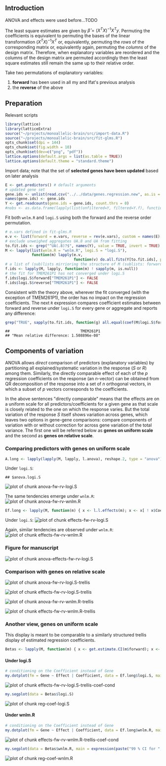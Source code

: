 ## Introduction

ANOVA and effects were used before...TODO

The least square estimates are given by $\hat{\beta} = (X^T X)^{-1} X^T y$.  Permuting the coefficients is equivalent to permuting the bases of the linear transformation $(X^T X)^{-1} X^T$ or, equivalently, permuting the *rows* of the corresponding matrix or, equivalently again, permuting the *columns* of the design matrix.  Therefore, when explanatory variables are reordered and the columns of the design matrix are permuted accordingly then the least square estimates still remain the same up to their relative order.

Take two permutations of explanatory variables:

1. **forward** has been used in all my and Ifat's previous analysis
2. the **reverse** of the above


## Preparation

Relevant scripts

```r
library(lattice)
library(latticeExtra)
source("~/projects/monoallelic-brain/src/import-data.R")
source("~/projects/monoallelic-brain/src/fit-glms.R")
opts_chunk$set(dpi = 144)
opts_chunk$set(fig.width = 10)
opts_chunk$set(dev=c("png", "pdf"))
lattice.options(default.args = list(as.table = TRUE))
lattice.options(default.theme = "standard.theme")
```

Import data; note that the set of **selected genes have been updated** based on later analysis

```r
E <- get.predictors() # default arguments
# updated gene set
gene.ids <- unlist(read.csv("../../data/genes.regression.new", as.is = TRUE))
names(gene.ids) <- gene.ids
Y <- get.readcounts(gene.ids = gene.ids, count.thrs = 0)
#nobs <- as.data.frame(lapply(list(unfiltered=Y, filtered=Y.f), function(y) sapply(y, function(x) sum(! is.na(x[[1]])))))
```

Fit both `wnlm.R` and `logi.S` using both the forward and the reverse order permutation.

```r
# e.vars defined in fit-glms.R
e.v <- list(forward = e.vars, reverse = rev(e.vars), custom = names(E)[1:13])
# exclude unweighed aggregates UA.8 and UA from fitting
to.fit.ids <- grep("^UA(.8)?$", names(Y), value = TRUE, invert = TRUE)
M <- lapply(list(wnlm.R = "wnlm.R", logi.S = "logi.S"),
            function(m) lapply(e.v,
                               function(v) do.all.fits(Y[to.fit.ids], preds = v, sel.models = m)[[1]]))
# a list of (sub)lists mirrioring the structure of M (sublists: forward or reverse)
f.ids <- lapply(M, lapply, function(m) ! sapply(m, is.null))
# the fit for TMEM261P1 has not converged under logi.S
f.ids$logi.S$forward["TMEM261P1"] <- FALSE
f.ids$logi.S$reverse["TMEM261P1"] <- FALSE
```

Consistent with the theory above, wherever the fit converged (with the exception of TMEM261P1), the order has no impact on the regression coefficients.  The next `R` expression compares coefficient estimates between forward and reverse under `logi.S` for every gene or aggregate and reports any difference:

```r
grep("TRUE", sapply(to.fit.ids, function(g) all.equal(coef(M$logi.S$forward[[g]]), coef(M$logi.S$reverse[[g]])[ names(coef(M$logi.S$forward[[g]])) ])), invert = TRUE, value = TRUE)
```

```
##                                TMEM261P1 
## "Mean relative difference: 1.508896e-08"
```

## Components of variation

ANOVA allows *direct* comparison of predictors (explanatory variables) by partitioning all explained/systematic variation in the response ($S$ or $R$) among them.  Similarly, the directly comparable effect of each of the $p$ regression coefficients on the response (an $n$-vector) can be obtained from QR decomposition of the response into a set of $n$ orthogonal vectors, in which a subset of $p$ vectors corresponds to the coefficients. 

In the above sentences "directly comparable" means that the effects are on a uniform scale for all predictors/coefficients for a given gene as that scale is closely related to the one on which the response varies.  But the total variation of the response $S$ itself shows variation across genes, which leaves two options in gene-gene comparisons: compare components of variation with or without correction for across gene variation of the total variance.  The first one will be referred below as **genes on uniform scale** and the second as **genes on relative scale**.

### Comparing predictors with genes on uniform scale


```r
A.long <- lapply(lapply(M, lapply, l.anova), reshape.2, type = "anova")
```



Under `logi.S`:

```
## $anova.logi.S
```

![plot of chunk anova-fw-rv-logi.S](figure/anova-fw-rv-logi.S-1.png)

The same tendencies emerge under `wnlm.R`:
![plot of chunk anova-fw-rv-wnlm.R](figure/anova-fw-rv-wnlm.R-1.png)


```r
Ef.long <- lapply(M, function(m) { x <- l.l.effects(m); x <- x[ ! x$Coefficient %in% "(Intercept)", ] })
```

Under `logi.S`:
![plot of chunk effects-fw-rv-logi.S](figure/effects-fw-rv-logi.S-1.png)

Again, similar tendencies are observed under `wnlm.R`:
![plot of chunk effects-fw-rv-wnlm.R](figure/effects-fw-rv-wnlm.R-1.png)

### Figure for manuscript

![plot of chunk anova-effects-fw-rv-logi.S](figure/anova-effects-fw-rv-logi.S-1.png)

### Comparison with genes on relative scale

![plot of chunk anova-fw-rv-logi.S-trellis](figure/anova-fw-rv-logi.S-trellis-1.png)

![plot of chunk effects-fw-rv-logi.S-trellis](figure/effects-fw-rv-logi.S-trellis-1.png)

![plot of chunk anova-fw-rv-wnlm.R-trellis](figure/anova-fw-rv-wnlm.R-trellis-1.png)

![plot of chunk effects-fw-rv-wnlm.R-trellis](figure/effects-fw-rv-wnlm.R-trellis-1.png)

### Another view, genes on uniform scale

This display is meant to be comparable to a similarly structured trellis display of estimated regression coefficients.


```r
Betas <- lapply(M, function(m) { x <- get.estimate.CI(m$forward); x <- x[ ! x$Coefficient %in% "(Intercept)", ] })
```

#### Under logi.S




```r
# conditioning on the Coefficient instead of Gene
my.dotplot(fm = Gene ~ Effect | Coefficient, data = Ef.long$logi.S, main = "Effects under logi.S")
```

![plot of chunk effects-fw-rv-logi.S-trellis-coef-cond](figure/effects-fw-rv-logi.S-trellis-coef-cond-1.png)


```r
my.segplot(data = Betas$logi.S)
```

![plot of chunk reg-coef-logi.S](figure/reg-coef-logi.S-1.png)

#### Under wnlm.R


```r
# conditioning on the Coefficient instead of Gene
my.dotplot(fm = Gene ~ Effect | Coefficient, data = Ef.long$wnlm.R, main = "Effects under wnlm.R")
```

![plot of chunk effects-fw-rv-wnlm.R-trellis-coef-cond](figure/effects-fw-rv-wnlm.R-trellis-coef-cond-1.png)


```r
my.segplot(data = Betas$wnlm.R, main = expression(paste("99 % CI for ", beta, " under wnlm.R")))
```

![plot of chunk reg-coef-wnlm.R](figure/reg-coef-wnlm.R-1.png)
